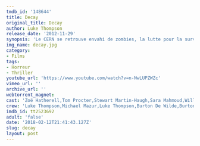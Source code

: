 ```yaml
---
tmdb_id: '148644'
title: Decay
original_title: Decay
author: Luke Thompson
release_date: '2012-11-29'
synopsis: 'Le CERN se retrouve envahi de zombies, la lutte pour la survie commence.'
img_name: decay.jpg
category:
- Films
tags: 
- Horreur
- Thriller
youtube_url: 'https://www.youtube.com/watch?v=n-NwLUPZWZc'
vimeo_url: ''
archive_url: ''
webtorrent_magnet:
cast: 'Zoë Hatherell,Tom Procter,Stewart Martin-Haugh,Sara Mahmoud,William P.Martin'
crew: 'Luke Thompson,Michael Mazur,Luke Thompson,Burton De Wilde,Burton De Wilde'
imdb_id: tt2523692
adult: 'false'
date: '2018-02-12T21:41:43.127Z'
slug: decay
layout: post
---
```

